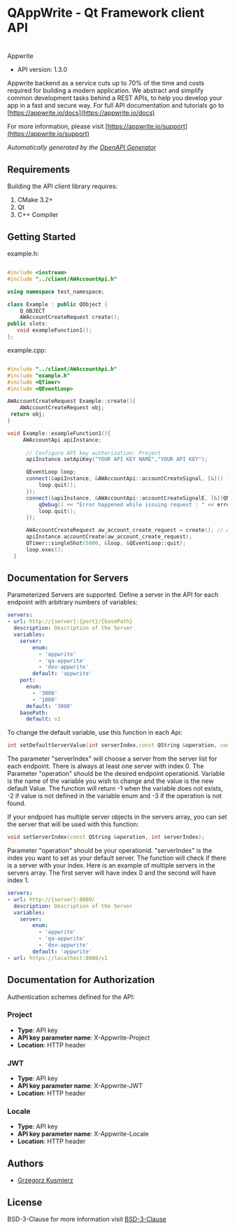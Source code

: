 # QAppWrite - Qt Framework client API

# 

Appwrite

- API version: 1.3.0

Appwrite backend as a service cuts up to 70% of the time and costs required for building a modern application. We abstract and simplify common development tasks behind a REST APIs, to help you develop your app in a fast and secure way. For full API documentation and tutorials go to [https://appwrite.io/docs](https://appwrite.io/docs)

  For more information, please visit [https://appwrite.io/support](https://appwrite.io/support)

*Automatically generated by the [OpenAPI Generator](https://openapi-generator.tech)*


## Requirements

Building the API client library requires:

1. CMake 3.2+
2. Qt
3. C++ Compiler

## Getting Started

example.h:
```c++

#include <iostream>
#include "../client/AWAccountApi.h"

using namespace test_namespace;

class Example : public QObject {
    Q_OBJECT
    AWAccountCreateRequest create();
public slots:
   void exampleFunction1();
};

```

example.cpp:
```c++

#include "../client/AWAccountApi.h"
#include "example.h"
#include <QTimer>
#include <QEventLoop>

AWAccountCreateRequest Example::create(){
    AWAccountCreateRequest obj;
 return obj;
}

void Example::exampleFunction1(){
     AWAccountApi apiInstance;
     
      // Configure API key authorization: Project
      apiInstance.setApiKey("YOUR API KEY NAME","YOUR API KEY");

      QEventLoop loop;
      connect(&apiInstance, &AWAccountApi::accountCreateSignal, [&]() {
          loop.quit();
      });
      connect(&apiInstance, &AWAccountApi::accountCreateSignalE, [&](QNetworkReply::NetworkError, QString error_str) {
          qDebug() << "Error happened while issuing request : " << error_str;
          loop.quit();
      });

      AWAccountCreateRequest aw_account_create_request = create(); // AWAccountCreateRequest | 
      apiInstance.accountCreate(aw_account_create_request);
      QTimer::singleShot(5000, &loop, &QEventLoop::quit);
      loop.exec();
  }

```

## Documentation for Servers

Parameterized Servers are supported. Define a server in the API for each endpoint with arbitrary numbers of variables:

```yaml
servers:
- url: http://{server}:{port}/{basePath}
  description: Description of the Server
  variables:
    server:
        enum:
          - 'appwrite'
          - 'qa-appwrite'
          - 'dev-appwrite'
        default: 'appwrite'
    port:
      enum:
        - '3000'
        - '1000'
      default: '3000'
    basePath:
      default: v1
```
To change the default variable, use this function in each Api:
```c++
int setDefaultServerValue(int serverIndex,const QString &operation, const QString &variable,const QString &val);
```
The parameter "serverIndex" will choose a server from the server list for each endpoint. There is always at least one server with index 0. The Parameter "operation" should be the desired endpoint operationid.
Variable is the name of the variable you wish to change and the value is the new default Value.
The function will return -1 when the variable does not exists, -2 if value is not defined in the variable enum and -3 if the operation is not found.

If your endpoint has multiple server objects in the servers array, you can set the server that will be used with this function:
```c++
void setServerIndex(const QString &operation, int serverIndex);
```
Parameter "operation" should be your operationid. "serverIndex" is the index you want to set as your default server. The function will check if there is a server with your index.
Here is an example of multiple servers in the servers array. The first server will have index 0 and the second will have index 1.
```yaml
servers:
- url: http://{server}:8080/
  description: Description of the Server
  variables:
    server:
        enum:
          - 'appwrite'
          - 'qa-appwrite'
          - 'dev-appwrite'
        default: 'appwrite'
- url: https://localhost:8080/v1
```

## Documentation for Authorization

Authentication schemes defined for the API:
### Project


- **Type**: API key
- **API key parameter name**: X-Appwrite-Project
- **Location**: HTTP header

### JWT


- **Type**: API key
- **API key parameter name**: X-Appwrite-JWT
- **Location**: HTTP header

### Locale


- **Type**: API key
- **API key parameter name**: X-Appwrite-Locale
- **Location**: HTTP header


## Authors

- [Grzegorz Kusmierz](https://github.com/gkusmierz)

## License

BSD-3-Clause for more information visit [BSD-3-Clause](https://raw.githubusercontent.com/appwrite/appwrite/master/LICENSE)

